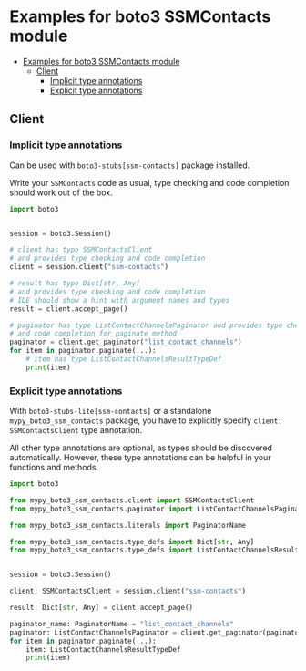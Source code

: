 <a id="examples-for-boto3-ssmcontacts-module"></a>

# Examples for boto3 SSMContacts module

- [Examples for boto3 SSMContacts module](#examples-for-boto3-ssmcontacts-module)
  - [Client](#client)
    - [Implicit type annotations](#implicit-type-annotations)
    - [Explicit type annotations](#explicit-type-annotations)

<a id="client"></a>

## Client

<a id="implicit-type-annotations"></a>

### Implicit type annotations

Can be used with `boto3-stubs[ssm-contacts]` package installed.

Write your `SSMContacts` code as usual, type checking and code completion
should work out of the box.

```python
import boto3


session = boto3.Session()

# client has type SSMContactsClient
# and provides type checking and code completion
client = session.client("ssm-contacts")

# result has type Dict[str, Any]
# and provides type checking and code completion
# IDE should show a hint with argument names and types
result = client.accept_page()

# paginator has type ListContactChannelsPaginator and provides type checking
# and code completion for paginate method
paginator = client.get_paginator("list_contact_channels")
for item in paginator.paginate(...):
    # item has type ListContactChannelsResultTypeDef
    print(item)
```

<a id="explicit-type-annotations"></a>

### Explicit type annotations

With `boto3-stubs-lite[ssm-contacts]` or a standalone `mypy_boto3_ssm_contacts`
package, you have to explicitly specify `client: SSMContactsClient` type
annotation.

All other type annotations are optional, as types should be discovered
automatically. However, these type annotations can be helpful in your functions
and methods.

```python
import boto3

from mypy_boto3_ssm_contacts.client import SSMContactsClient
from mypy_boto3_ssm_contacts.paginator import ListContactChannelsPaginator

from mypy_boto3_ssm_contacts.literals import PaginatorName

from mypy_boto3_ssm_contacts.type_defs import Dict[str, Any]
from mypy_boto3_ssm_contacts.type_defs import ListContactChannelsResultTypeDef


session = boto3.Session()

client: SSMContactsClient = session.client("ssm-contacts")

result: Dict[str, Any] = client.accept_page()

paginator_name: PaginatorName = "list_contact_channels"
paginator: ListContactChannelsPaginator = client.get_paginator(paginator_name)
for item in paginator.paginate(...):
    item: ListContactChannelsResultTypeDef
    print(item)
```
